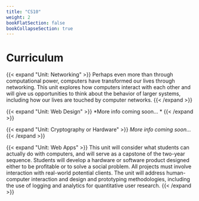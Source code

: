 ```yaml
---
title: "CS10"
weight: 2
bookFlatSection: false
bookCollapseSection: true
---
```



# Curriculum

{{< expand "Unit: Networking" >}}
Perhaps even more than through computational power, computers have transformed our lives through networking. This unit explores how computers interact with each other and will give us opportunities to think about the behavior of larger systems, including how our lives are touched by computer networks. 
{{< /expand >}}

{{< expand "Unit: Web Design" >}}
*More info coming soon... *
{{< /expand >}}

{{< expand "Unit: Cryptography or Hardware" >}}
*More info coming soon...*
{{< /expand >}}


{{< expand "Unit: Web Apps" >}}
This unit will consider what students can actually do with computers, and will
serve as a capstone of the two-year sequence. Students will develop a hardware
or software product designed either to be profitable or to solve a social
problem. All projects must involve interaction with real-world potential
clients. The unit will address human-computer interaction and design and prototyping
methodologies, including the use of logging and analytics for quantitative user
research. 
{{< /expand >}}
